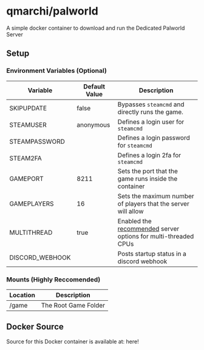 # qmarchi/palworld

A simple docker container to download and run the Dedicated Palworld Server

## Setup

### Environment Variables (Optional)

| Variable        | Default Value | Description                                                                                                                     |
| --------------- | ------------- | ------------------------------------------------------------------------------------------------------------------------------- |
| SKIPUPDATE      | false         | Bypasses `steamcmd` and directly runs the game.                                                                                 |
| STEAMUSER       | anonymous     | Defines a login user for `steamcmd`                                                                                             |
| STEAMPASSWORD   | <blank>       | Defines a login password for `steamcmd`                                                                                         |
| STEAM2FA        | <blank>       | Defines a login 2fa for `steamcmd`                                                                                              |
| GAMEPORT        | 8211          | Sets the port that the game runs inside the container                                                                           |
| GAMEPLAYERS     | 16            | Sets the maximum number of players that the server will allow                                                                   |
| MULTITHREAD     | true          | Enabled the [recommended](https://tech.palworldgame.com/dedicated-server-guide#settings) server options for multi-threaded CPUs |
| DISCORD_WEBHOOK | <blank>       | Posts startup status in a discord webhook                                                                                       |

### Mounts (Highly Reccomended)

| Location | Description          |
| -------- | -------------------- |
| /game    | The Root Game Folder |

## Docker Source

Source for this Docker container is available at: here!
